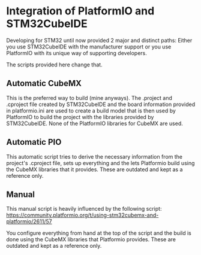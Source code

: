 # Integration of PlatformIO and STM32CubeIDE

Developing for STM32 until now provided 2 major and distinct paths: Either you use STM32CubeIDE with the manufacturer support or you use PlatformIO with its unique way of supporting developers.

The scripts provided here change that. 

## Automatic CubeMX

This is the preferred way to build (mine anyways). The .project and .cproject file created by STM32CubeIDE and the board information provided in platformio.ini are used to create a build model that is then used by PlatformIO to build the project with the libraries provided by STM32CubeIDE. None of the PlatformIO libraries for CubeMX are used.

## Automatic PIO

This automatic script tries to derive the necessary information from the project's .cproject file, sets up everything and the lets Platformio build using the CubeMX libraries that it provides. These are outdated and kept as a reference only.

## Manual

This manual script is heavily influenced by the following script: https://community.platformio.org/t/using-stm32cubemx-and-platformio/2611/57

You configure everything from hand at the top of the script and the build is done using the CubeMX libraries that Platformio provides. These are outdated and kept as a reference only.
